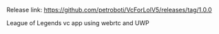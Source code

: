 Release link:
https://github.com/petroboti/VcForLolV5/releases/tag/1.0.0

League of Legends vc app using webrtc and UWP
